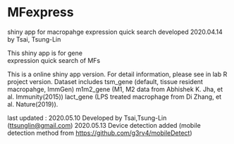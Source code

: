# MFexpress
shiny app for macropahge expression quick search
developed 2020.04.14 by Tsai, Tsung-Lin


                                
   This shiny app is for gene    
 expression quick search of MFs  
                                 



 This is a online shiny app version. For detail information, please see in lab R project version.
 Dataset includes tsm_gene (default, tissue resident macropahge, ImmGen)
                  m1m2_gene (M1, M2 data from Abhishek K. Jha, et al. Immunity(2015))
                  lact_gene (LPS treated macrophage from Di Zhang, et al. Nature(2019)).

 last updated : 2020.05.10 Developed by Tsai,Tsung-Lin (ttsunglin@gmail.com)
                2020.05.13 Device detection added (mobile detection method from https://github.com/g3rv4/mobileDetect)


